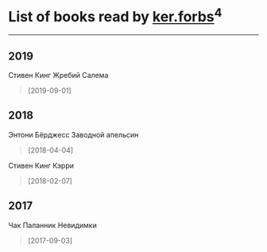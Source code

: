# List of books read by [ker.forbs](http://vk.com/id174006853)<sup>4</sup>
---

## 2019

Стивен Кинг Жребий Салема
> [2019-09-01] 



## 2018

Энтони Бёрджесс Заводной апельсин
> [2018-04-04] 


Стивен Кинг Кэрри
> [2018-02-07] 



## 2017

Чак Паланник Невидимки
> [2017-09-03] 



